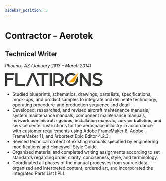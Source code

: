 ```yaml
---
sidebar_position: 5
---
```


# Contractor – Aerotek
## Technical Writer
_Phoenix, AZ (January 2013 – March 2014)_

![Flatirons](../img/flatirons.svg)

- Studied blueprints, schematics, drawings, parts lists, specifications, mock-ups, and product samples to integrate and
delineate technology, operating procedure, and production sequence and detail.
- Developed, researched, and revised aircraft maintenance manuals, system maintenance manuals, component
maintenance manuals, network administrator guides, installation manuals, service bulletins, and service center
instructions for the aerospace industry in accordance with customer requirements using Adobe FrameMaker 8,
Adobe FrameMaker 11, and Arbortext Epic Editor 4.2.3.
- Revised technical content of existing manuals specified by engineering modifications and Honeywell Style Guide.
- Organized material and completed writing assignments according to set standards regarding order, clarity,
conciseness, style, and terminology.
- Coordinated all phases of the manual processes from source data, organized and interpreted content, ordered art,
and incorporated the Integrated Parts List (IPL).